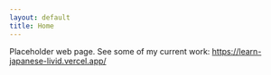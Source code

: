 ```yaml
---
layout: default
title: Home
---
```



Placeholder web page.
See some of my current work:
https://learn-japanese-livid.vercel.app/
